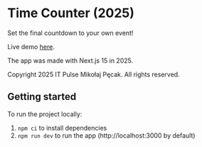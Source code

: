 # Time Counter (2025)

Set the final countdown to your own event!

Live demo [here](https://countdown.itpulse.pl).

The app was made with Next.js 15 in 2025.

Copyright 2025 IT Pulse Mikołaj Pęcak. All rights reserved.

## Getting started

To run the project locally:
1. `npm ci` to install dependencies
2. `npm run dev` to run the app (http://localhost:3000 by default)
